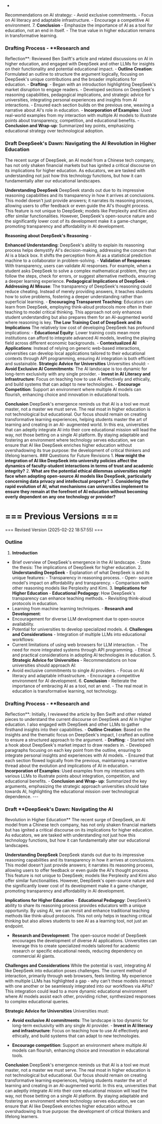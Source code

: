  -
Recommendations on AI strategy:      - Avoid exclusive commitments.      - Focus
on AI literacy and adaptable infrastructure.      - Encourage a competitive AI
environment.  7. **Conclusion**    - Emphasize the importance of AI as a tool
for education, not an end in itself.    - The true value in higher education
remains in transformative learning.  

### Drafting Process  - **Research and
Reflection**: Reviewed Ben Swift's article and related discussions on AI in
higher education, and engaged with DeepSeek and other LLMs for insights on their
functionality and potential educational impact.  - **Outline Creation**:
Formulated an outline to structure the argument logically, focusing on
DeepSeek's unique contributions and the broader implications for education.  -
**Drafting**:    - Began with an introduction highlighting DeepSeek's market
disruption to engage readers.   - Developed sections on DeepSeek's reasoning
capabilities, pedagogical implications, and strategic advice for universities,
integrating personal experiences and insights from AI interactions.   - Ensured
each section builds on the previous one, weaving a narrative about AI's role in
education.  - **Incorporation of Examples**: Used real-world examples from my
interaction with multiple AI models to illustrate points about transparency,
competition, and educational benefits.  - **Conclusion and Wrap-up**: Summarized
key points, emphasizing educational strategy over technological adoption.  

### Draft  **DeepSeek's Dawn: Navigating the AI Revolution in Higher Education** 


The recent surge of DeepSeek, an AI model from a Chinese tech company, has not
only shaken financial markets but has ignited a critical discourse on its
implications for higher education. As educators, we are tasked with
understanding not just how this technology functions, but how it can
fundamentally alter our educational landscapes.  

**Understanding DeepSeek**
DeepSeek stands out due to its impressive reasoning capabilities and its
transparency in how it arrives at conclusions. This model doesn't just provide
answers; it narrates its reasoning process, allowing users to offer feedback or
even guide the AI's thought process. This feature is not unique to DeepSeek;
models like Perplexity and Kimi also offer similar functionalities. However,
DeepSeek's open-source nature and the significantly lower cost of its
development make it a game-changer, promoting transparency and affordability in
AI development.  

**Reasoning about DeepSeek's Reasoning**  - 

**Enhanced Understanding**: DeepSeek's ability to explain its reasoning process helps
demystify AI's decision-making, addressing the concern that AI is a black box.
It shifts the perception from AI as a statistical prediction machine to a
collaborator in problem-solving.   - **Validation of Responses**: With
transparency, users can validate AI responses. For example, when a student asks
DeepSeek to solve a complex mathematical problem, they can follow the steps,
check for errors, or suggest alternative methods, ensuring a deeper learning
experience.  **Pedagogical Implications of DeepSeek**  - **Addressing AI
Misuse**: The transparency of DeepSeek's reasoning could reduce cheating.
Instead of merely providing answers, it teaches students how to solve problems,
fostering a deeper understanding rather than superficial learning.  -
**Encouraging Transparent Teaching**: Educators can learn from DeepSeek,
employing think-aloud protocols more often in their teaching to model critical
thinking. This approach not only enhances student understanding but also
prepares them for an AI-augmented world where reasoning is key.  **The Low
Training Cost of DeepSeek and its Implications**  The relatively low cost of
developing DeepSeek has profound implications:  - **Educational Equity**: Lower
training costs mean more institutions can afford to integrate advanced AI
models, leveling the playing field across different economic backgrounds.  -
**Contextualized AI Applications**: Instead of relying on generic web-based
interactions, universities can develop local applications tailored to their
educational contexts through API programming, ensuring AI integration is both
efficient and sustainable.  **Strategic Advice for Universities**  Universities
should:  - **Avoid Exclusive AI Commitments**: The AI landscape is too dynamic
for long-term exclusivity with any single provider.   - **Invest in AI Literacy
and Infrastructure**: Focus on teaching how to use AI effectively and ethically,
and build systems that can adapt to new technologies.  - **Encourage
Competition**: Support an environment where multiple AI models can flourish,
enhancing choice and innovation in educational tools.  


**Conclusion**
DeepSeek's emergence reminds us that AI is a tool we must master, not a master
we must serve. The real moat in higher education is not technological but
educational. Our focus should remain on creating transformative learning
experiences, helping students master the art of learning and creating in an AI-
augmented world. In this era, universities that can adeptly integrate AI into
their core educational mission will lead the way, not those betting on a single
AI platform. By staying adaptable and fostering an environment where technology
serves education, we can ensure that AI like DeepSeek enriches higher education
without overshadowing its true purpose: the development of critical thinkers and
lifelong learners.  ### Questions for Future Revisions  1. **How might the
integration of AI like DeepSeek into university policies affect the dynamics of
faculty-student interactions in terms of trust and academic integrity?**  2.
**What are the potential ethical dilemmas universities might face when adopting
open-source AI models like DeepSeek, particularly concerning data privacy and
intellectual property?**  3. **Considering the rapid evolution of AI, what
mechanisms can universities implement to ensure they remain at the forefront of
AI education without becoming overly dependent on any one technology or
provider?**


# === Previous Versions ===
=== Revised Version (2025-02-22 18:57:55) ===
### Outline  
1. **Introduction**    
- Brief overview of DeepSeek's emergence in
the AI landscape.    - State the thesis: The implications of DeepSeek for higher
education.  2. **Understanding DeepSeek**    - Explanation of what DeepSeek is
and its unique features:      - Transparency in reasoning process.      - Open-
source model's impact on affordability and transparency.    - Comparison with
other reasoning models like Perplexity and Kimi.  3. **Implications for Higher
Education**    - **Educational Pedagogy**: How DeepSeek's transparency can
enhance teaching methods.      - Revisiting think-aloud protocols in education.
- Learning from machine learning techniques.    - **Research and Development**:
- Encouragement for diverse LLM development due to open-source availability.
- Potential for universities to develop specialized models.  4. **Challenges and
Considerations**    - Integration of multiple LLMs into educational workflows:
- Current limitations of using web browsers for LLM interaction.      - The need
for more integrated systems through API programming.    - Ethical and practical
considerations in adopting AI technologies in education.  5. **Strategic Advice
for Universities**    - Recommendations on how universities should approach AI:
- Avoid exclusive commitments to single AI providers.      - Focus on AI
literacy and adaptable infrastructure.      - Encourage a competitive
environment for AI development.  6. **Conclusion**    - Reiterate the importance
of embracing AI as a tool, not an end.    - The real moat in education is
transformative learning, not technology.  


### Drafting Process  - **Research and
Reflection**: Initially, I reviewed the article by Ben Swift and other related
pieces to understand the current discourse on DeepSeek and AI in higher
education. I also engaged with DeepSeek and other LLMs to gather firsthand
insights into their capabilities.  - **Outline Creation**: Based on the insights
and the thematic focus on DeepSeek's impact, I crafted an outline to ensure a
structured approach to the argument.  - **Drafting**:    - Started with a hook
about DeepSeek's market impact to draw readers in.   - Developed paragraphs
focusing on each key point from the outline, ensuring to integrate personal
insights and experiences with AI models.   - Ensured that each section flowed
logically from the previous, maintaining a narrative thread about the evolution
and implications of AI in education.  - **Incorporation of Examples**: Used
examples from my interactions with various LLMs to illustrate points about
integration, competition, and educational benefits.  - **Conclusion and Wrap-
up**: Summarized the key arguments, emphasizing the strategic approach
universities should take towards AI, highlighting the educational mission over
technological dependence.  ---  


### Draft  **DeepSeek's Dawn: Navigating the AI
Revolution in Higher Education**  The recent surge of DeepSeek, an AI model from
a Chinese tech company, has not only shaken financial markets but has ignited a
critical discourse on its implications for higher education. As educators, we
are tasked with understanding not just how this technology functions, but how it
can fundamentally alter our educational landscapes.  

**Understanding DeepSeek**
DeepSeek stands out due to its impressive reasoning capabilities and its
transparency in how it arrives at conclusions. This model doesn't just provide
answers; it narrates its reasoning process, allowing users to offer feedback or
even guide the AI's thought process. This feature is not unique to DeepSeek;
models like Perplexity and Kimi also offer similar functionalities. However,
DeepSeek's open-source nature and the significantly lower cost of its
development make it a game-changer, promoting transparency and affordability in
AI development.  

**Implications for Higher Education**  - **Educational
Pedagogy**: DeepSeek’s ability to share its reasoning process provides educators
with a unique opportunity. By using AI, we can revisit and enhance traditional
teaching methods like think-aloud protocols. This not only helps in teaching
critical thinking but also allows students to see AI as a learning tool, not
just an endpoint.   

- **Research and Development**: The open-source model of
DeepSeek encourages the development of diverse AI applications. Universities can
leverage this to create specialized models tailored for academic research or
specific educational needs, reducing dependency on commercial AI giants.


**Challenges and Considerations**  While the potential is vast, integrating AI
like DeepSeek into education poses challenges. The current method of
interaction, primarily through web browsers, feels limiting. My experience with
multiple LLMs has highlighted a gap - why can't these models interact with one
another or be seamlessly integrated into our workflows via APIs? This
integration could lead to a more dynamic educational environment where AI models
assist each other, providing richer, synthesized responses to complex
educational queries.  


**Strategic Advice for Universities**  Universities must:
- **Avoid exclusive AI commitments**: The landscape is too dynamic for long-term
exclusivity with any single AI provider. - **Invest in AI literacy and
infrastructure**: Focus on teaching how to use AI effectively and ethically, and
build systems that can adapt to new technologies. 


- **Encourage competition**:
Support an environment where multiple AI models can flourish, enhancing choice
and innovation in educational tools.  



**Conclusion**  DeepSeek's emergence
reminds us that AI is a tool we must master, not a master we must serve. The
real moat in higher education is not technological but educational. Our focus
should remain on creating transformative learning experiences, helping students
master the art of learning and creating in an AI-augmented world. In this era,
universities that can adeptly integrate AI into their core educational mission
will lead the way, not those betting on a single AI platform.   By staying
adaptable and fostering an environment where technology serves education, we can
ensure that AI like DeepSeek enriches higher education without overshadowing its
true purpose: the development of critical thinkers and lifelong learners.
